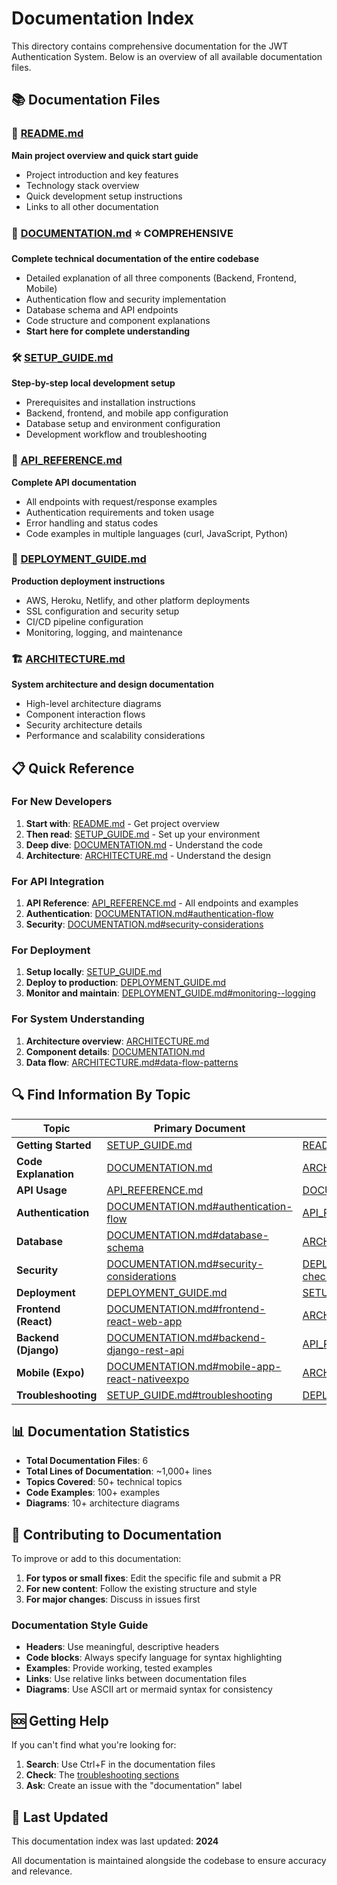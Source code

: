 # Documentation Index

This directory contains comprehensive documentation for the JWT Authentication System. Below is an overview of all available documentation files.

## 📚 Documentation Files

### 🎯 **[README.md](./README.md)**
**Main project overview and quick start guide**
- Project introduction and key features
- Technology stack overview
- Quick development setup instructions
- Links to all other documentation

### 📖 **[DOCUMENTATION.md](./DOCUMENTATION.md)** ⭐ **COMPREHENSIVE**
**Complete technical documentation of the entire codebase**
- Detailed explanation of all three components (Backend, Frontend, Mobile)
- Authentication flow and security implementation
- Database schema and API endpoints
- Code structure and component explanations
- **Start here for complete understanding**

### 🛠️ **[SETUP_GUIDE.md](./SETUP_GUIDE.md)**
**Step-by-step local development setup**
- Prerequisites and installation instructions
- Backend, frontend, and mobile app configuration
- Database setup and environment configuration
- Development workflow and troubleshooting

### 🔌 **[API_REFERENCE.md](./API_REFERENCE.md)**
**Complete API documentation**
- All endpoints with request/response examples
- Authentication requirements and token usage
- Error handling and status codes
- Code examples in multiple languages (curl, JavaScript, Python)

### 🚀 **[DEPLOYMENT_GUIDE.md](./DEPLOYMENT_GUIDE.md)**
**Production deployment instructions**
- AWS, Heroku, Netlify, and other platform deployments
- SSL configuration and security setup
- CI/CD pipeline configuration
- Monitoring, logging, and maintenance

### 🏗️ **[ARCHITECTURE.md](./ARCHITECTURE.md)**
**System architecture and design documentation**
- High-level architecture diagrams
- Component interaction flows
- Security architecture details
- Performance and scalability considerations

## 📋 Quick Reference

### For New Developers
1. **Start with**: [README.md](./README.md) - Get project overview
2. **Then read**: [SETUP_GUIDE.md](./SETUP_GUIDE.md) - Set up your environment
3. **Deep dive**: [DOCUMENTATION.md](./DOCUMENTATION.md) - Understand the code
4. **Architecture**: [ARCHITECTURE.md](./ARCHITECTURE.md) - Understand the design

### For API Integration
1. **API Reference**: [API_REFERENCE.md](./API_REFERENCE.md) - All endpoints and examples
2. **Authentication**: [DOCUMENTATION.md#authentication-flow](./DOCUMENTATION.md#authentication-flow)
3. **Security**: [DOCUMENTATION.md#security-considerations](./DOCUMENTATION.md#security-considerations)

### For Deployment
1. **Setup locally**: [SETUP_GUIDE.md](./SETUP_GUIDE.md)
2. **Deploy to production**: [DEPLOYMENT_GUIDE.md](./DEPLOYMENT_GUIDE.md)
3. **Monitor and maintain**: [DEPLOYMENT_GUIDE.md#monitoring--logging](./DEPLOYMENT_GUIDE.md#monitoring--logging)

### For System Understanding
1. **Architecture overview**: [ARCHITECTURE.md](./ARCHITECTURE.md)
2. **Component details**: [DOCUMENTATION.md](./DOCUMENTATION.md)
3. **Data flow**: [ARCHITECTURE.md#data-flow-patterns](./ARCHITECTURE.md#data-flow-patterns)

## 🔍 Find Information By Topic

| Topic | Primary Document | Supporting Documents |
|-------|-----------------|---------------------|
| **Getting Started** | [SETUP_GUIDE.md](./SETUP_GUIDE.md) | [README.md](./README.md) |
| **Code Explanation** | [DOCUMENTATION.md](./DOCUMENTATION.md) | [ARCHITECTURE.md](./ARCHITECTURE.md) |
| **API Usage** | [API_REFERENCE.md](./API_REFERENCE.md) | [DOCUMENTATION.md](./DOCUMENTATION.md) |
| **Authentication** | [DOCUMENTATION.md#authentication-flow](./DOCUMENTATION.md#authentication-flow) | [API_REFERENCE.md](./API_REFERENCE.md) |
| **Database** | [DOCUMENTATION.md#database-schema](./DOCUMENTATION.md#database-schema) | [ARCHITECTURE.md](./ARCHITECTURE.md) |
| **Security** | [DOCUMENTATION.md#security-considerations](./DOCUMENTATION.md#security-considerations) | [DEPLOYMENT_GUIDE.md#security-checklist](./DEPLOYMENT_GUIDE.md#security-checklist) |
| **Deployment** | [DEPLOYMENT_GUIDE.md](./DEPLOYMENT_GUIDE.md) | [SETUP_GUIDE.md](./SETUP_GUIDE.md) |
| **Frontend (React)** | [DOCUMENTATION.md#frontend-react-web-app](./DOCUMENTATION.md#frontend-react-web-app) | [ARCHITECTURE.md](./ARCHITECTURE.md) |
| **Backend (Django)** | [DOCUMENTATION.md#backend-django-rest-api](./DOCUMENTATION.md#backend-django-rest-api) | [API_REFERENCE.md](./API_REFERENCE.md) |
| **Mobile (Expo)** | [DOCUMENTATION.md#mobile-app-react-nativeexpo](./DOCUMENTATION.md#mobile-app-react-nativeexpo) | [ARCHITECTURE.md](./ARCHITECTURE.md) |
| **Troubleshooting** | [SETUP_GUIDE.md#troubleshooting](./SETUP_GUIDE.md#troubleshooting) | [DEPLOYMENT_GUIDE.md#troubleshooting](./DEPLOYMENT_GUIDE.md#troubleshooting) |

## 📊 Documentation Statistics

- **Total Documentation Files**: 6
- **Total Lines of Documentation**: ~1,000+ lines
- **Topics Covered**: 50+ technical topics
- **Code Examples**: 100+ examples
- **Diagrams**: 10+ architecture diagrams

## 🤝 Contributing to Documentation

To improve or add to this documentation:

1. **For typos or small fixes**: Edit the specific file and submit a PR
2. **For new content**: Follow the existing structure and style
3. **For major changes**: Discuss in issues first

### Documentation Style Guide

- **Headers**: Use meaningful, descriptive headers
- **Code blocks**: Always specify language for syntax highlighting
- **Examples**: Provide working, tested examples
- **Links**: Use relative links between documentation files
- **Diagrams**: Use ASCII art or mermaid syntax for consistency

## 🆘 Getting Help

If you can't find what you're looking for:

1. **Search**: Use Ctrl+F in the documentation files
2. **Check**: The [troubleshooting sections](#find-information-by-topic)
3. **Ask**: Create an issue with the "documentation" label

## 📝 Last Updated

This documentation index was last updated: **2024**

All documentation is maintained alongside the codebase to ensure accuracy and relevance.